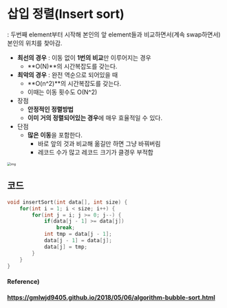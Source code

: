 # 삽입 정렬(Insert sort)

: 두번째 element부터 시작해 본인의 앞 element들과 비교하면서(계속 swap하면서) 본인의 위치를 찾아감.

* **최선의 경우** : 이동 없이 **1번의 비교**만 이루어지는 경우
  * **O(N)**의 시간복잡도를 갖는다.
* **최악의 경우** : 완전 역순으로 되어있을 때
  * **O(n^2)**의 시간복잡도를 갖는다.
  * 이때는 이동 횟수도 O(N^2)
* 장점
  * **안정적인 정렬방법**
  * **이미 거의 정렬되어있는 경우**에 매우 효율적일 수 있다.
* 단점
  * **많은 이동**을 포함한다.
    * 바로 앞의 것과 비교해 옮길만 하면 그냥 바꿔버림
    * 레코드 수가 많고 레코드 크기가 클경우 부적합

<img src="https://gmlwjd9405.github.io/images/algorithm-insertion-sort/insertion-sort.png" alt="img" style="zoom: 50%;" />



## 코드

```c++
void insertSort(int data[], int size) {
    for(int i = 1; i < size; i++) {
        for(int j = i; j >= 0; j--) {
            if(data[j - 1] >= data[j])
                break;
            int tmp = data[j - 1];
            data[j - 1] = data[j];
            data[j] = tmp;
        }
    }
}
```





#### Reference)

#### https://gmlwjd9405.github.io/2018/05/06/algorithm-bubble-sort.html